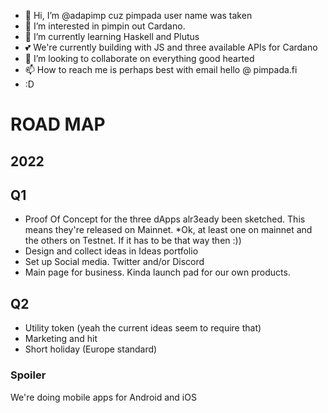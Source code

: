 - 👋 Hi, I’m @adapimp cuz pimpada user name was taken
- 👀 I’m interested in pimpin out Cardano.
- 🌱 I’m currently learning Haskell and Plutus
- 💕 We're currently building with JS and three available APIs for Cardano
- 💞️ I’m looking to collaborate on everything good hearted
- 📫 How to reach me is perhaps best with email hello @ pimpada.fi
- :D  
# ROAD MAP
## 2022
## Q1
- Proof Of Concept for the three dApps alr3eady been sketched. This means they're released on Mainnet.
 *Ok, at least one on mainnet and the others on Testnet. If it has to be that way then :))
- Design and collect ideas in Ideas portfolio
- Set up Social media. Twitter and/or Discord
- Main page for business. Kinda launch pad for our own products.
## Q2
- Utility token (yeah the current ideas seem to require that)
- Marketing and hit
- Short holiday (Europe standard)

### Spoiler
We're doing mobile apps for Android and iOS
